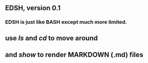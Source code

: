 


## EDSH, version 0.1 
### EDSH is just like BASH except much more limited.

## use *ls* and *cd* to move around

## and *show* to render MARKDOWN (.md) files
